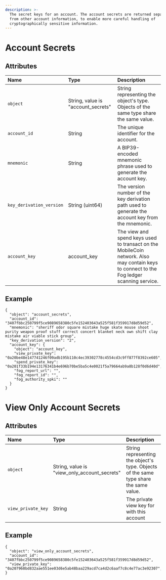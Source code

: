```yaml
---
description: >-
  The secret keys for an account. The account secrets are returned separately
  from other account information, to enable more careful handling of
  cryptographically sensitive information.
---
```


# Account Secrets

## Attributes

| Name | Type | Description |
| :--- | :--- | :--- |
| `object` | String, value is "account\_secrets" | String representing the object's type. Objects of the same type share the same value. |
| `account_id` | String | The unique identifier for the account. |
| `mnemonic` | String | A BIP39-encoded mnemonic phrase used to generate the account key. |
| `key_derivation_version` | String \(uint64\) | The version number of the key derivation path used to generate the account key from the mnemonic. |
| `account_key` | account\_key | The view and spend keys used to transact on the MobileCoin network. Also may contain keys to connect to the Fog ledger scanning service. |

## Example

```text
{
  "object": "account_secrets",
  "account_id": "3407fbbc250799f5ce9089658380c5fe152403643a525f581f359917d8d59d52",
  "mnemonic": "sheriff odor square mistake huge skate mouse shoot purity weapon proof stuff correct concert blanket neck own shift clay mistake air viable stick group",
  "key_derivation_version": "2",
  "account_key": {
    "object": "account_key",
    "view_private_key": "0a20be48e147741246f09adb195b110c4ec39302778c4554cd3c9ff877f8392ce605",
    "spend_private_key": "0a201f33b194e13176341b4e696b70be5ba5c4e0021f5a79664ab9a8b128f0d6d40d",
    "fog_report_url": "",
    "fog_report_id": "",
    "fog_authority_spki": ""
  }
}
```

# View Only Account Secrets

## Attributes

| Name | Type | Description |
| :--- | :--- | :--- |
| `object` | String, value is "view\_only\_account\_secrets" | String representing the object's type. Objects of the same type share the same value. |
| `view_private_key` | String | The private view key for with this account |

## Example

```text
{
  "object": "view_only_account_secrets",
  "account_id": "3407fbbc250799f5ce9089658380c5fe152403643a525f581f359917d8d59d52",
  "view_private_key": "0a207960bd832aae551ee03d6e5ab48baa229acd7ca4d2c6aaf7c8c4e77ac3e92307",
}
```

